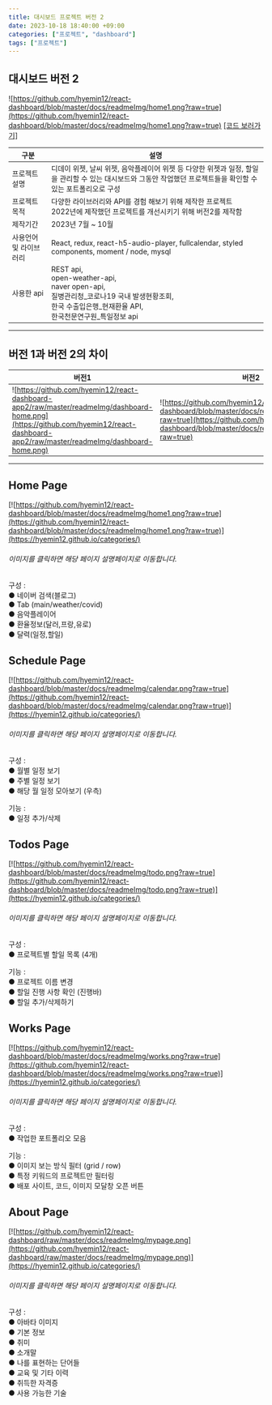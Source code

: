 ```yaml
---
title: 대시보드 프로젝트 버전 2
date: 2023-10-18 18:40:00 +09:00
categories: ["프로젝트", "dashboard"]
tags: ["프로젝트"]
---
```


## 대시보드 버전 2

![https://github.com/hyemin12/react-dashboard/blob/master/docs/readmeImg/home1.png?raw=true](https://github.com/hyemin12/react-dashboard/blob/master/docs/readmeImg/home1.png?raw=true)
[[코드 보러가기]](https://github.com/hyemin12/react-dashboard)

| 구분                   | 설명                                                                                                                                                                         |
| ---------------------- | ---------------------------------------------------------------------------------------------------------------------------------------------------------------------------- |
| 프로젝트 설명          | 디데이 위젯, 날씨 위젯, 음악플레이어 위젯 등 다양한 위젯과 일정, 할일을 관리할 수 있는 대시보드와 그동안 작업했던 프로젝트들을 확인할 수 있는 포트폴리오로 구성              |
| 프로젝트 목적          | 다양한 라이브러리와 API를 경험 해보기 위해 제작한 프로젝트 <br/> 2022년에 제작했던 프로젝트를 개선시키기 위해 버전2를 제작함                                                 |
| 제작기간               | 2023년 7월 ~ 10월                                                                                                                                                            |
| 사용언어 및 라이브러리 | React, redux, react-h5-audio-player, fullcalendar, styled components, moment / node, mysql                                                                                   |
| 사용한 api             | REST api,<br/> open-weather-api, <br/> naver open-api, <br/> 질병관리청\_코로나19 국내 발생현황조회, <br/> 한국 수출입은행\_현재환율 API, <br/> 한국천문연구원\_특일정보 api |

---

## 버전 1과 버전 2의 차이

| 버전1                                                                                                                                                                                 | 버전2                                                                                                                                                                                   |
| ------------------------------------------------------------------------------------------------------------------------------------------------------------------------------------- | --------------------------------------------------------------------------------------------------------------------------------------------------------------------------------------- |
| ![https://github.com/hyemin12/react-dashboard-app2/raw/master/readmeImg/dashboard-home.png](https://github.com/hyemin12/react-dashboard-app2/raw/master/readmeImg/dashboard-home.png) | ![https://github.com/hyemin12/react-dashboard/blob/master/docs/readmeImg/home1.png?raw=true](https://github.com/hyemin12/react-dashboard/blob/master/docs/readmeImg/home1.png?raw=true) |

---

## Home Page

[![https://github.com/hyemin12/react-dashboard/blob/master/docs/readmeImg/home1.png?raw=true](https://github.com/hyemin12/react-dashboard/blob/master/docs/readmeImg/home1.png?raw=true)](https://hyemin12.github.io/categories/)

###### 이미지를 클릭하면 해당 페이지 설명페이지로 이동합니다.

구성 :  
● 네이버 검색(블로그)  
● Tab (main/weather/covid)  
● 음악플레이어  
● 환율정보(달러,프랑,유로)  
● 달력(일정,할일)

## Schedule Page

[![https://github.com/hyemin12/react-dashboard/blob/master/docs/readmeImg/calendar.png?raw=true](https://github.com/hyemin12/react-dashboard/blob/master/docs/readmeImg/calendar.png?raw=true)](https://hyemin12.github.io/categories/)

###### 이미지를 클릭하면 해당 페이지 설명페이지로 이동합니다.

구성 :  
● 월별 일정 보기  
● 주별 일정 보기  
● 해당 월 일정 모아보기 (우측)

기능 :  
● 일정 추가/삭제

## Todos Page

[![https://github.com/hyemin12/react-dashboard/blob/master/docs/readmeImg/todo.png?raw=true](https://github.com/hyemin12/react-dashboard/blob/master/docs/readmeImg/todo.png?raw=true)](https://hyemin12.github.io/categories/)

###### 이미지를 클릭하면 해당 페이지 설명페이지로 이동합니다.

구성 :  
● 프로젝트별 할일 목록 (4개)

기능 :  
● 프로젝트 이름 변경  
● 할일 진행 사항 확인 (진행바)  
● 할일 추가/삭제하기

## Works Page

[![https://github.com/hyemin12/react-dashboard/blob/master/docs/readmeImg/works.png?raw=true](https://github.com/hyemin12/react-dashboard/blob/master/docs/readmeImg/works.png?raw=true)](https://hyemin12.github.io/categories/)

###### 이미지를 클릭하면 해당 페이지 설명페이지로 이동합니다.

구성 :  
● 작업한 포트폴리오 모음

기능 :  
● 이미지 보는 방식 필터 (grid / row)  
● 특정 키워드의 프로젝트만 필터링  
● 배포 사이트, 코드, 이미지 모달창 오픈 버튼

## About Page

[![https://github.com/hyemin12/react-dashboard/raw/master/docs/readmeImg/mypage.png](https://github.com/hyemin12/react-dashboard/raw/master/docs/readmeImg/mypage.png)](https://hyemin12.github.io/categories/)

###### 이미지를 클릭하면 해당 페이지 설명페이지로 이동합니다.

구성 :  
● 아바타 이미지  
● 기본 정보  
● 취미  
● 소개말  
● 나를 표현하는 단어들  
● 교육 및 기타 이력  
● 취득한 자격증  
● 사용 가능한 기술
